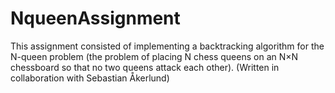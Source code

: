 # NqueenAssignment
This assignment consisted of implementing a backtracking algorithm for the N-queen problem (the problem of placing N chess queens on an N×N chessboard so that no two queens attack each other). 
(Written in collaboration with Sebastian Åkerlund)
